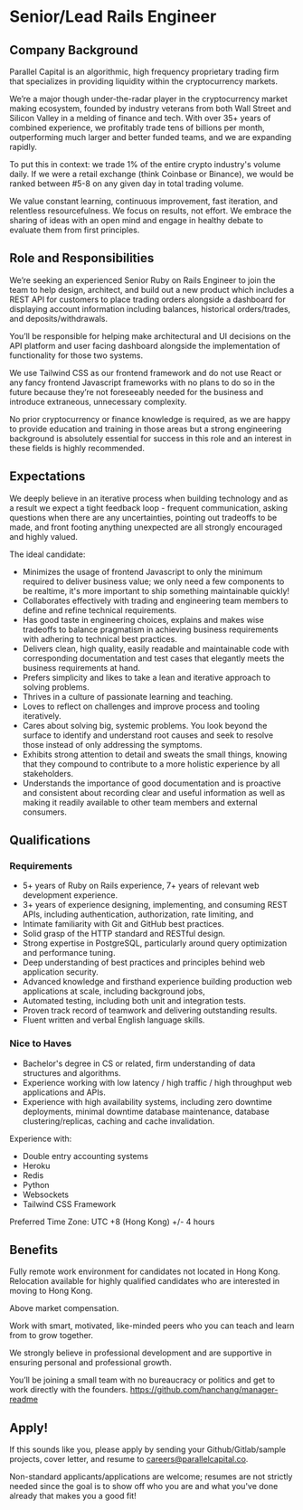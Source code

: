 # Senior/Lead Rails Engineer

## Company Background
Parallel Capital is an algorithmic, high frequency proprietary trading firm that specializes in providing liquidity within the cryptocurrency markets.

We’re a major though under-the-radar player in the cryptocurrency market making ecosystem, founded by industry veterans from both Wall Street and Silicon Valley in a melding of finance and tech. With over 35+ years of combined experience, we profitably trade tens of billions per month, outperforming much larger and better funded teams, and we are expanding rapidly.

To put this in context: we trade 1% of the entire crypto industry's volume daily. If we were a retail exchange (think Coinbase or Binance), we would be ranked between #5-8 on any given day in total trading volume.

We value constant learning, continuous improvement, fast iteration, and relentless resourcefulness. We focus on results, not effort. We embrace the sharing of ideas with an open mind and engage in healthy debate to evaluate them from first principles.

## Role and Responsibilities

We’re seeking an experienced Senior Ruby on Rails Engineer to join the team to help design, architect, and build out a new product which includes a REST API for customers to place trading orders alongside a dashboard for displaying account information including balances, historical orders/trades, and deposits/withdrawals.

You’ll be responsible for helping make architectural and UI decisions on the API platform and user facing dashboard alongside the implementation of functionality for those two systems.

We use Tailwind CSS as our frontend framework and do not use React or any fancy frontend Javascript frameworks with no plans to do so in the future because they’re not foreseeably needed for the business and introduce extraneous, unnecessary complexity.

No prior cryptocurrency or finance knowledge is required, as we are happy to provide education and training in those areas but a strong engineering background is absolutely essential for success in this role and an interest in these fields is highly recommended.

## Expectations
We deeply believe in an iterative process when building technology and as a result we expect a tight feedback loop - frequent communication, asking questions when there are any uncertainties, pointing out tradeoffs to be made, and front footing anything unexpected are all strongly encouraged and highly valued.

The ideal candidate:
* Minimizes the usage of frontend Javascript to only the minimum required to deliver business value; we only need a few components to be realtime, it's more important to ship something maintainable quickly!
* Collaborates effectively with trading and engineering team members to define and refine technical requirements.
* Has good taste in engineering choices, explains and makes wise tradeoffs to balance pragmatism in achieving business requirements with adhering to technical best practices.
* Delivers clean, high quality, easily readable and maintainable code with corresponding documentation and test cases that elegantly meets the business requirements at hand.
* Prefers simplicity and likes to take a lean and iterative approach to solving problems.
* Thrives in a culture of passionate learning and teaching.
* Loves to reflect on challenges and improve process and tooling iteratively.
* Cares about solving big, systemic problems. You look beyond the surface to identify and understand root causes and seek to resolve those instead of only addressing the symptoms.
* Exhibits strong attention to detail and sweats the small things, knowing that they compound to contribute to a more holistic experience by all stakeholders.
* Understands the importance of good documentation and is proactive and consistent about recording clear and useful information as well as making it readily available to other team members and external consumers.

## Qualifications

### Requirements
* 5+ years of Ruby on Rails experience, 7+ years of relevant web development experience.
* 3+ years of experience designing, implementing, and consuming REST APIs, including authentication, authorization, rate limiting, and 
* Intimate familiarity with Git and GitHub best practices.
* Solid grasp of the HTTP standard and RESTful design.
* Strong expertise in PostgreSQL, particularly around query optimization and performance tuning.
* Deep understanding of best practices and principles behind web application security.
* Advanced knowledge and firsthand experience building production web applications at scale, including background jobs, 
* Automated testing, including both unit and integration tests.
* Proven track record of teamwork and delivering outstanding results.
* Fluent written and verbal English language skills.

### Nice to Haves
* Bachelor's degree in CS or related, firm understanding of data structures and algorithms.
* Experience working with low latency / high traffic / high throughput web applications and APIs.
* Experience with high availability systems, including zero downtime deployments, minimal downtime database maintenance, database clustering/replicas, caching and cache invalidation.

Experience with:
* Double entry accounting systems
* Heroku
* Redis
* Python
* Websockets
* Tailwind CSS Framework

Preferred Time Zone: UTC +8 (Hong Kong) +/- 4 hours

## Benefits
Fully remote work environment for candidates not located in Hong Kong. Relocation available for highly qualified candidates who are interested in moving to Hong Kong.

Above market compensation.

Work with smart, motivated, like-minded peers who you can teach and learn from to grow together.

We strongly believe in professional development and are supportive in ensuring personal and professional growth.

You’ll be joining a small team with no bureaucracy or politics and get to work directly with the founders. https://github.com/hanchang/manager-readme

## Apply!

If this sounds like you, please apply by sending your Github/Gitlab/sample projects, cover letter, and resume to careers@parallelcapital.co.

Non-standard applicants/applications are welcome; resumes are not strictly needed since the goal is to show off who you are and what you've done already that makes you a good fit!
